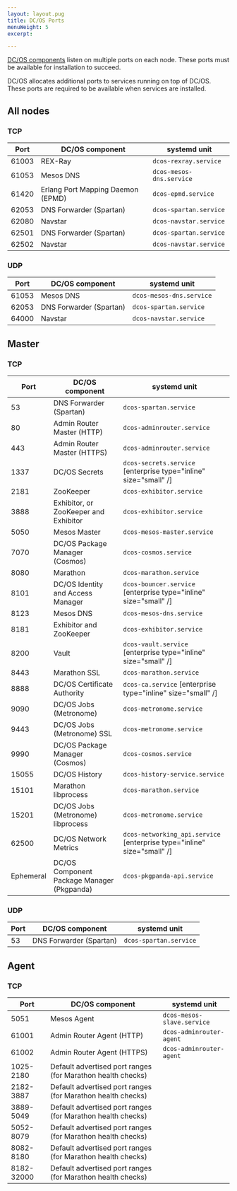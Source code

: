 ```yaml
---
layout: layout.pug
title: DC/OS Ports
menuWeight: 5
excerpt:

---
```


[DC/OS components](/1.10/overview/architecture/components/) listen on multiple ports on each node. These ports must be available for installation to succeed.

DC/OS allocates additional ports to services running on top of DC/OS. These ports are required to be available when services are installed.

## All nodes

### TCP

| Port | DC/OS component | systemd unit |
|---|---|---|
| 61003 | REX-Ray | `dcos-rexray.service` |
| 61053 | Mesos DNS | `dcos-mesos-dns.service` |
| 61420 | Erlang Port Mapping Daemon (EPMD) | `dcos-epmd.service` |
| 62053 | DNS Forwarder (Spartan) | `dcos-spartan.service` |
| 62080 | Navstar | `dcos-navstar.service` |
| 62501 | DNS Forwarder (Spartan) | `dcos-spartan.service` |
| 62502 | Navstar | `dcos-navstar.service` |

### UDP

| Port | DC/OS component | systemd unit |
|---|---|---|
| 61053 | Mesos DNS | `dcos-mesos-dns.service`|
| 62053 | DNS Forwarder (Spartan) | `dcos-spartan.service` |
| 64000 | Navstar | `dcos-navstar.service` |

## Master

### TCP

| Port | DC/OS component | systemd unit |
|---|---|---|
| 53    | DNS Forwarder (Spartan) | `dcos-spartan.service` |
| 80    | Admin Router Master (HTTP) | `dcos-adminrouter.service` |
| 443   | Admin Router Master (HTTPS) | `dcos-adminrouter.service` |
| 1337  | DC/OS Secrets |  `dcos-secrets.service` [enterprise type="inline" size="small" /] | <!-- Enterprise -->
| 2181  | ZooKeeper | `dcos-exhibitor.service` |
| 3888  | Exhibitor, or ZooKeeper and Exhibitor | `dcos-exhibitor.service` |
| 5050  | Mesos Master | `dcos-mesos-master.service` |
| 7070  | DC/OS Package Manager (Cosmos) | `dcos-cosmos.service` |
| 8080  | Marathon | `dcos-marathon.service` |
| 8101  | DC/OS Identity and Access Manager | `dcos-bouncer.service` [enterprise type="inline" size="small" /] | <!-- Enterprise -->
| 8123  | Mesos DNS | `dcos-mesos-dns.service` |
| 8181  | Exhibitor and ZooKeeper | `dcos-exhibitor.service` |
| 8200  | Vault | `dcos-vault.service` [enterprise type="inline" size="small" /] |  <!-- Enterprise -->
| 8443  | Marathon SSL | `dcos-marathon.service` |
| 8888  | DC/OS Certificate Authority | `dcos-ca.service` [enterprise type="inline" size="small" /] | <!-- Enterprise -->
| 9090 | DC/OS Jobs (Metronome) | `dcos-metronome.service`|
| 9443 | DC/OS Jobs (Metronome) SSL | `dcos-metronome.service`|
| 9990  | DC/OS Package Manager (Cosmos) | `dcos-cosmos.service` |
| 15055 | DC/OS History | `dcos-history-service.service` |
| 15101 | Marathon libprocess | `dcos-marathon.service` |
| 15201 | DC/OS Jobs (Metronome) libprocess | `dcos-metronome.service`|
| 62500 | DC/OS Network Metrics | `dcos-networking_api.service` [enterprise type="inline" size="small" /] | <!-- Enterprise -->
| Ephemeral | DC/OS Component Package Manager (Pkgpanda) | `dcos-pkgpanda-api.service` |

### UDP

| Port | DC/OS component | systemd unit |
|---|---|---|
| 53 | DNS Forwarder (Spartan) | `dcos-spartan.service` |

## Agent

### TCP

| Port | DC/OS component | systemd unit |
|---|---|---|
| 5051  | Mesos Agent | `dcos-mesos-slave.service` |
| 61001 | Admin Router Agent (HTTP) | `dcos-adminrouter-agent` |
| 61002 | Admin Router Agent (HTTPS) | `dcos-adminrouter-agent` |
| 1025-2180 | Default advertised port ranges (for Marathon health checks) | |
| 2182-3887 | Default advertised port ranges (for Marathon health checks) | |
| 3889-5049 | Default advertised port ranges (for Marathon health checks) | |
| 5052-8079 | Default advertised port ranges (for Marathon health checks) | |
| 8082-8180 | Default advertised port ranges (for Marathon health checks) | |
| 8182-32000 | Default advertised port ranges (for Marathon health checks) | |
